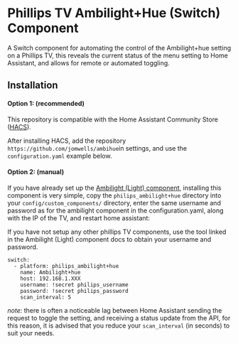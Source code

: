 # Phillips TV Ambilight+Hue (Switch) Component
A Switch component for automating the control of the Ambilight+hue setting on a Phillips TV, this reveals the current status of the menu setting to Home Assistant, and allows for remote or automated toggling.
## Installation

#### Option 1: (recommended)
This repository is compatible with the Home Assistant Community Store ([HACS](https://community.home-assistant.io/t/custom-component-hacs/121727)).

After installing HACS, add the repository ```https://github.com/jomwells/ambihue```in settings, and use the ```configuration.yaml``` example below.

#### Option 2: (manual)
If you have already set up the [Ambilight (Light) component](https://github.com/jomwells/ambilights), installing this component is very simple, copy the ```philips_ambilight+hue``` directory into your ```config/custom_components/``` directory,
enter the same username and password as for the ambilight component in the configuration.yaml, along with the IP of the TV, and restart home assistant:

If you have not setup any other phillips TV components, use the tool linked in the Ambilight (Light) component docs to obtain your username and password.
```
switch:
  - platform: philips_ambilight+hue
    name: Ambilight+hue
    host: 192.168.1.XXX
    username: !secret philips_username
    password: !secret philips_password
    scan_interval: 5
```

*note:* there is often a noticeable lag between Home Assistant sending the request to toggle the setting, and receiving a status update from the API, for this reason, it is advised that you reduce your `scan_interval` (in seconds) to suit your needs.
